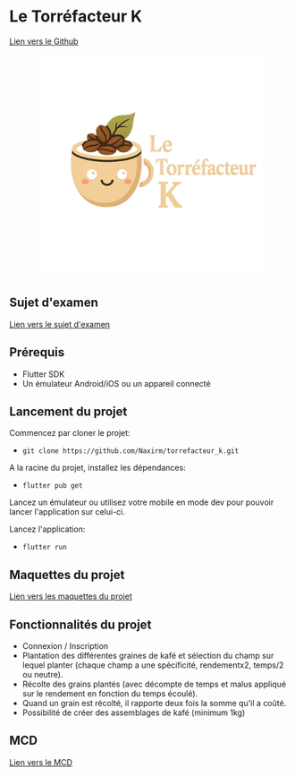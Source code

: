 # Le Torréfacteur K

[Lien vers le Github](https://github.com/Naxirm/torrefacteur_k/)

<div align="center">
  <img src="lib/assets/torrefacteur_logo.png" alt="logo_torrefacteur" title="logo_torrefacteur" width="400" height="400" />
</div>

## Sujet d'examen
[Lien vers le sujet d'examen](sujet.pdf)

## Prérequis

- Flutter SDK
- Un émulateur Android/iOS ou un appareil connecté

## Lancement du projet

Commencez par cloner le projet:
- `git clone https://github.com/Naxirm/torrefacteur_k.git`

A la racine du projet, installez les dépendances:
- `flutter pub get`

Lancez un émulateur ou utilisez votre mobile en mode dev pour pouvoir lancer l'application sur celui-ci.

Lancez l'application:
- `flutter run`

## Maquettes du projet

[Lien vers les maquettes du projet](maquettes.pdf)

## Fonctionnalités du projet
- Connexion / Inscription
- Plantation des différentes graines de kafé et sélection du champ sur lequel planter (chaque champ a une spécificité, rendementx2, temps/2 ou neutre).
- Récolte des grains plantés (avec décompte de temps et malus appliqué sur le rendement en fonction du temps écoulé).
- Quand un grain est récolté, il rapporte deux fois la somme qu'il a coûté.
- Possibilité de créer des assemblages de kafé (minimum 1kg)

## MCD

[Lien vers le MCD](mcd.png)
